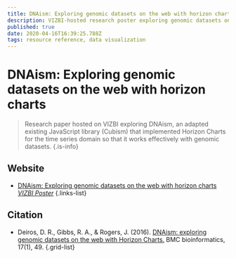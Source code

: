 ```yaml
---
title: DNAism: Exploring genomic datasets on the web with horizon charts
description: VIZBI-hosted research poster exploring genomic datasets on the web with horizon charts.
published: true
date: 2020-04-16T16:39:25.788Z
tags: resource reference, data visualization
---
```


# DNAism: Exploring genomic datasets on the web with horizon charts

> Research paper hosted on VIZBI exploring DNAism, an adapted existing JavaScript library (Cubism) that implemented Horizon Charts for the time series domain so that it works effectively with genomic datasets.
{.is-info}


## Website

- [DNAism: Exploring genomic datasets on the web with horizon charts *VIZBI Poster*](https://url_of_the_website)
{.links-list}

## Citation

- Deiros, D. R., Gibbs, R. A., & Rogers, J. (2016). [DNAism: exploring genomic datasets on the web with Horizon Charts.](https://bmcbioinformatics.biomedcentral.com/articles/10.1186/s12859-016-0891-2) BMC bioinformatics, 17(1), 49.
{.grid-list}